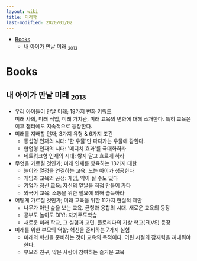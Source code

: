 ```yaml
---
layout: wiki 
title: 미래학
last-modified: 2020/01/02
---
```


<!-- TOC -->

- [Books](#books)
    - [내 아이가 만날 미래 <sub>2013</sub>](#내-아이가-만날-미래-2013)

<!-- /TOC -->

# Books
## 내 아이가 만날 미래 <sub>2013</sub>
- 우리 아이들이 만날 미래; 18가지 변화 키워드  
미래 사회, 미래 직업, 미래 가치관, 미래 교육의 변화에 대해 소개한다. 특히 교육은 이후 챕터에도 지속적으로 등장한다.
- 미래를 지배할 인재; 3가지 유형 & 6가지 조건  
    - 통섭형 인재의 시대: '한 우물'만 파다가는 우물에 갇힌다.
    - 협업형 인재의 시대: '메디치 효과'를 극대화하라
    - 네트워크형 인재의 시대: 쌓지 말고 흐르게 하라
- 무엇을 가르칠 것인가; 미래 인재를 양육하는 13가지 대한
    - 놀이와 열정을 연결하는 교육: 노는 아이가 성공한다
    - 게임과 교육의 공생: 게임, 약이 될 수도 있다
    - 기업가 정신 교육: 자신의 앞날을 직접 만들어 가다
    - 외국어 교육: 소통을 위한 필요에 의해 습득하라
- 어떻게 가르칠 것인가; 미래 교육을 위한 11가지 현실적 제안
    - 나무가 아닌 숲을 보는 교육. 균형과 융합의 시대. 새로운 교육의 등장
    - 공부도 놀이도 DIY!: 자기주도학습
    - 새로운 미래 학교, 그 실험과 고민. 플로리다의 가상 학교(FLVS) 등장
- 미래를 위한 부모의 역할; 혁신을 준비하는 7가지 실험
    - 미래의 혁신을 준비하는 것이 교육의 목적이다. 어린 시절의 잠재력을 꺼내줘야 한다.
    - 부모와 친구, 많은 사람이 참여하는 즐거운 교육
